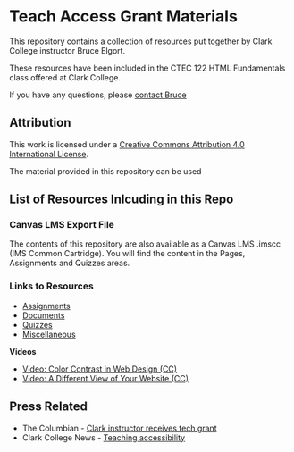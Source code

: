# Teach Access Grant Materials

This repository contains a collection of resources put together by Clark College instructor Bruce Elgort.

These resources have been included in the CTEC 122 HTML Fundamentals class offered at Clark College.

If you have any questions, please [contact Bruce](mailto:belgort@clark.edu")

## Attribution

This work is licensed under a [Creative Commons Attribution 4.0 International License](https://creativecommons.org/licenses/by/4.0/). 

The material provided in this repository can be used 

## List of Resources Inlcuding in this Repo

### Canvas LMS Export File

The contents of this repository are also available as a Canvas LMS .imscc (IMS Common Cartridge). You will find the content in the Pages, Assignments and Quizzes areas.

### Links to Resources

- [Assignments](https://github.com/belgort-clark/teach-access/tree/master/assignments)
- [Documents](https://github.com/belgort-clark/teach-access/tree/master/documents)
- [Quizzes](https://github.com/belgort-clark/teach-access/tree/master/quizzes)
- [Miscellaneous](https://github.com/belgort-clark/teach-access/tree/master/miscellaneous)

**Videos**

- [Video: Color Contrast in Web Design (CC)](https://www.youtube.com/watch?v=k-rtTU3JllU)
- [Video: A Different View of Your Website (CC)](https://www.youtube.com/watch?v=vC03SMzXJTY)

## Press Related

- The Columbian - [Clark instructor receives tech grant](https://www.columbian.com/news/2018/jul/17/clark-instructor-receives-tech-grant/)
- Clark College News - [Teaching accessibility](https://news.clark.edu/2018/07/teaching-accessibility/)